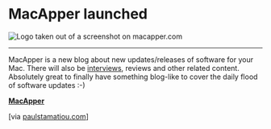 # MacApper launched

<img src="http://zerokspot.com/uploads/macapper.png" alt="Logo taken out of a screenshot on macapper.com" class="figure"/>

-------------------------------

MacApper is a new blog about new updates/releases of software for your Mac. There will also be [interviews](http://macapper.com/2007/02/01/interview-dustin-macdonald-developer-of-wallet/), reviews and other related content. Absolutely great to finally have something blog-like to cover the daily flood of software updates :-)



__[MacApper](http://macapper.com/)__



[via [paulstamatiou.com](http://paulstamatiou.com/2007/02/02/macapper-launches/)]